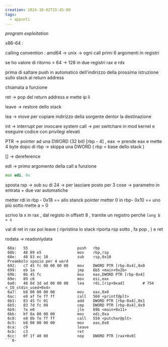 ```yaml
---
creation: 2024-10-02T15:45:00
tags:
  - appunti
---
```

*program exploitation* 

x86-64 : 

calling convention : 
amd64 -> unix -> ogni call primi 6 argomenti in registri 

se ho valore di ritorno > 64 -> 128 in due registri rax e rdx 

prima di saltare push in automatico dell'indirizzo della prossima istruzione sullo stack al return address 

chiamata a funzione 

ret -> pop del return address e mette ip li  

leave -> restore dello stack 

lea -> move per copiare indirizzo della sorgente dentor la destinazione

int -> interrupt per invocare system call -> per switchare in mod kernel e eseguire codice con privilegi elevati

PTR -> pointer ad una DWORD (32 bit) [rbp - 4] , eax -> prende eax e mette 4 byte dopo di rbp -> skippa una DWORD ( rbp = base dello stack )

[] -> dereference

edi -> primo argomento della call a funzione 

```asm
mov edi, 0x
```

sposta rsp -> sub su di 24 -> per lasciare posto per 3 cose -> parametro in entrata + due var automatiche 

metter rdi in rbp - 0x18 == allo stanck pointer
metter 0 in rbp- 0x10 == uno più sotto mette a = 0 

scrivo la x in rax , dal registo in offsett 8 , tramite un registro perchè `long b = x` 

val di ret in rax poi leave ( ripristina lo stack riporta rsp sotto , fa pop , ) e ret 

rodata -> readonlydata

```asm64
 68a:   55                      push   rbp
 68b:   48 89 e5                mov    rbp,rsp
 68e:   48 83 ec 10             sub    rsp,0x10
 Preambolo spazio per 4 word
 692:   c7 45 fc 00 00 00 00    mov    DWORD PTR [rbp-0x4],0x0
 699:   eb 1a                   jmp    6b5 <main+0x2b>
 69b:   8b 45 fc                mov    eax,DWORD PTR [rbp-0x4]
 69e:   89 c6                   mov    esi,eax
 6a0:   48 8d 3d ad 00 00 00    lea    rdi,[rip+0xad]        # 754 <_IO_stdin_used+0x4>
 6a7:   b8 00 00 00 00          mov    eax,0x0
 6ac:   e8 af fe ff ff          call   560 <printf@plt>
 6b1:   83 45 fc 01             add    DWORD PTR [rbp-0x4],0x1
 6b5:   83 7d fc 09             cmp    DWORD PTR [rbp-0x4],0x9
 6b9:   7e e0                   jle    69b <main+0x11>
 6bb:   bf 0a 00 00 00          mov    edi,0xa
 6c0:   e8 8b fe ff ff          call   550 <putchar@plt>
 6c5:   b8 00 00 00 00          mov    eax,0x0
 6ca:   c9                      leave
 6cb:   c3                      ret
 6cc:   0f 1f 40 00             nop    DWORD PTR [rax+0x0]
```0-
